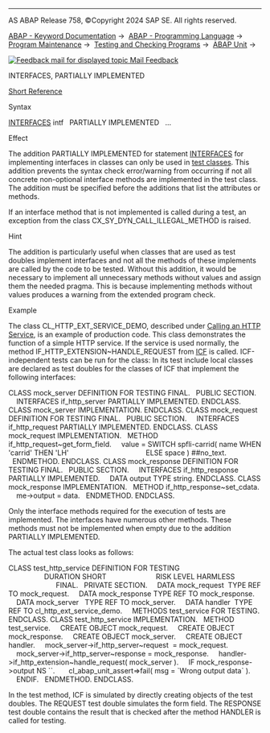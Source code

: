   

* * *

AS ABAP Release 758, ©Copyright 2024 SAP SE. All rights reserved.

[ABAP - Keyword Documentation](https://help.sap.com/doc/abapdocu_758_index_htm/7.58/en-US/abenabap.htm) →  [ABAP - Programming Language](https://help.sap.com/doc/abapdocu_758_index_htm/7.58/en-US/abenabap_reference.htm) →  [Program Maintenance](https://help.sap.com/doc/abapdocu_758_index_htm/7.58/en-US/abenprogram_editing.htm) →  [Testing and Checking Programs](https://help.sap.com/doc/abapdocu_758_index_htm/7.58/en-US/abenabap_tests.htm) →  [ABAP Unit](https://help.sap.com/doc/abapdocu_758_index_htm/7.58/en-US/abenabap_unit.htm) → 

 [![](Mail.gif?object=Mail.gif "Feedback mail for displayed topic") Mail Feedback](mailto:f1_help@sap.com?subject=Feedback%20on%20ABAP%20Documentation&body=Document:%20INTERFACES%2C%20PARTIALLY%20IMPLEMENTED%2C%20ABAPINTERFACES_PARTIALLY%2C%20758%0D%0A%0D%0AError:%0D%0A%0D%0A%0D%0A%0D%0ASuggestion%20for%20improvement:)

INTERFACES, PARTIALLY IMPLEMENTED

[Short Reference](https://help.sap.com/doc/abapdocu_758_index_htm/7.58/en-US/abapinterfaces_shortref.htm)

Syntax

[INTERFACES](https://help.sap.com/doc/abapdocu_758_index_htm/7.58/en-US/abapinterfaces_class.htm) intf
  PARTIALLY IMPLEMENTED
  ...

Effect

The addition PARTIALLY IMPLEMENTED for statement [INTERFACES](https://help.sap.com/doc/abapdocu_758_index_htm/7.58/en-US/abapinterfaces_class.htm) for implementing interfaces in classes can only be used in [test classes](https://help.sap.com/doc/abapdocu_758_index_htm/7.58/en-US/abentest_class_glosry.htm "Glossary Entry"). This addition prevents the syntax check error/warning from occurring if not all concrete non-optional interface methods are implemented in the test class. The addition must be specified before the additions that list the attributes or methods.

If an interface method that is not implemented is called during a test, an exception from the class CX\_SY\_DYN\_CALL\_ILLEGAL\_METHOD is raised.

Hint

The addition is particularly useful when classes that are used as test doubles implement interfaces and not all the methods of these implements are called by the code to be tested. Without this addition, it would be necessary to implement all unnecessary methods without values and assign them the needed pragma. This is because implementing methods without values produces a warning from the extended program check.

Example

The class CL\_HTTP\_EXT\_SERVICE\_DEMO, described under [Calling an HTTP Service](https://help.sap.com/doc/abapdocu_758_index_htm/7.58/en-US/abenicf_service_abexa.htm), is an example of production code. This class demonstrates the function of a simple HTTP service. If the service is used normally, the method IF\_HTTP\_EXTENSION~HANDLE\_REQUEST from [ICF](https://help.sap.com/doc/abapdocu_758_index_htm/7.58/en-US/abenicf_glosry.htm "Glossary Entry") is called. ICF-independent tests can be run for the class: In its test include local classes are declared as test doubles for the classes of ICF that implement the following interfaces:

CLASS mock\_server DEFINITION FOR TESTING FINAL.
  PUBLIC SECTION.
    INTERFACES if\_http\_server PARTIALLY IMPLEMENTED.
ENDCLASS.
CLASS mock\_server IMPLEMENTATION.
ENDCLASS.
CLASS mock\_request DEFINITION FOR TESTING FINAL.
  PUBLIC SECTION.
    INTERFACES if\_http\_request PARTIALLY IMPLEMENTED.
ENDCLASS.
CLASS mock\_request IMPLEMENTATION.
  METHOD if\_http\_request~get\_form\_field.
    value = SWITCH spfli-carrid( name WHEN 'carrid' THEN 'LH'
                                      ELSE space ) ##no\_text.
  ENDMETHOD.
ENDCLASS.
CLASS mock\_response DEFINITION FOR TESTING FINAL.
  PUBLIC SECTION.
    INTERFACES if\_http\_response PARTIALLY IMPLEMENTED.
    DATA output TYPE string.
ENDCLASS.
CLASS mock\_response IMPLEMENTATION.
  METHOD if\_http\_response~set\_cdata.
    me->output = data.
  ENDMETHOD.
ENDCLASS.

Only the interface methods required for the execution of tests are implemented. The interfaces have numerous other methods. These methods must not be implemented when empty due to the addition PARTIALLY IMPLEMENTED.

The actual test class looks as follows:

CLASS test\_http\_service DEFINITION FOR TESTING
                        DURATION SHORT
                        RISK LEVEL HARMLESS
                        FINAL.
  PRIVATE SECTION.
    DATA mock\_request  TYPE REF TO mock\_request.
    DATA mock\_response TYPE REF TO mock\_response.
    DATA mock\_server   TYPE REF TO mock\_server.
    DATA handler  TYPE REF TO cl\_http\_ext\_service\_demo.
    METHODS test\_service FOR TESTING.
ENDCLASS.
CLASS test\_http\_service IMPLEMENTATION.
  METHOD test\_service.
    CREATE OBJECT mock\_request.
    CREATE OBJECT mock\_response.
    CREATE OBJECT mock\_server.
    CREATE OBJECT handler.
    mock\_server->if\_http\_server~request  = mock\_request.
    mock\_server->if\_http\_server~response = mock\_response.
    handler->if\_http\_extension~handle\_request( mock\_server ).
    IF mock\_response->output NS \`<meta name="Output" content="Data">\`.
      cl\_abap\_unit\_assert=>fail( msg = \`Wrong output data\` ).
    ENDIF.
  ENDMETHOD.
ENDCLASS.

In the test method, ICF is simulated by directly creating objects of the test doubles. The REQUEST test double simulates the form field. The RESPONSE test double contains the result that is checked after the method HANDLER is called for testing.